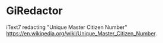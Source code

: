 # GiRedactor

iText7 redacting "Unique Master Citizen Number" https://en.wikipedia.org/wiki/Unique_Master_Citizen_Number.
